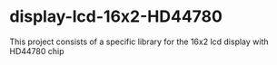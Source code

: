 # display-lcd-16x2-HD44780
This project consists of a specific library for the 16x2 lcd display with HD44780 chip
